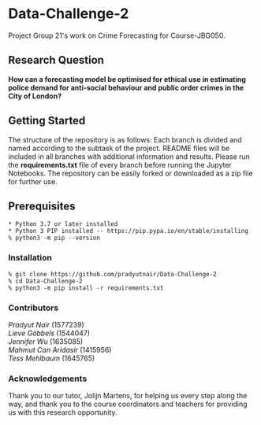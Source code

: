 # Data-Challenge-2
Project Group 21's work on Crime Forecasting for Course-JBG050.

## Research Question 
**How can a forecasting model be optimised for ethical use in estimating police demand for anti-social behaviour and public order crimes in the City of London?**

## Getting Started
The structure of the repository is as follows: Each branch is divided and named according to the subtask of the project. README files will be included in all branches with additional information and results. Please run the **requirements.txt** file of every branch before running the Jupyter Notebooks. The repository can be easily forked or downloaded as a zip file for further use.

## Prerequisites

```
* Python 3.7 or later installed
* Python 3 PIP installed -- https://pip.pypa.io/en/stable/installing
% python3 -m pip --version
```

### Installation

```
% git clone https://github.com/pradyutnair/Data-Challenge-2
% cd Data-Challenge-2
% python3 -m pip install -r requirements.txt
```

### Contributors
*Pradyut Nair* (1577239) \
*Lieve Göbbels* (1544047) \
*Jennifer Wu* (1635085) \
*Mahmut Can Aridasir* (1415956) \
*Tess Mehlbaum* (1645765)

### Acknowledgements
Thank you to our tutor, Jolijn Martens, for helping us every step along the way, and thank you to the course coordinators and teachers for providing us with this research opportunity.
